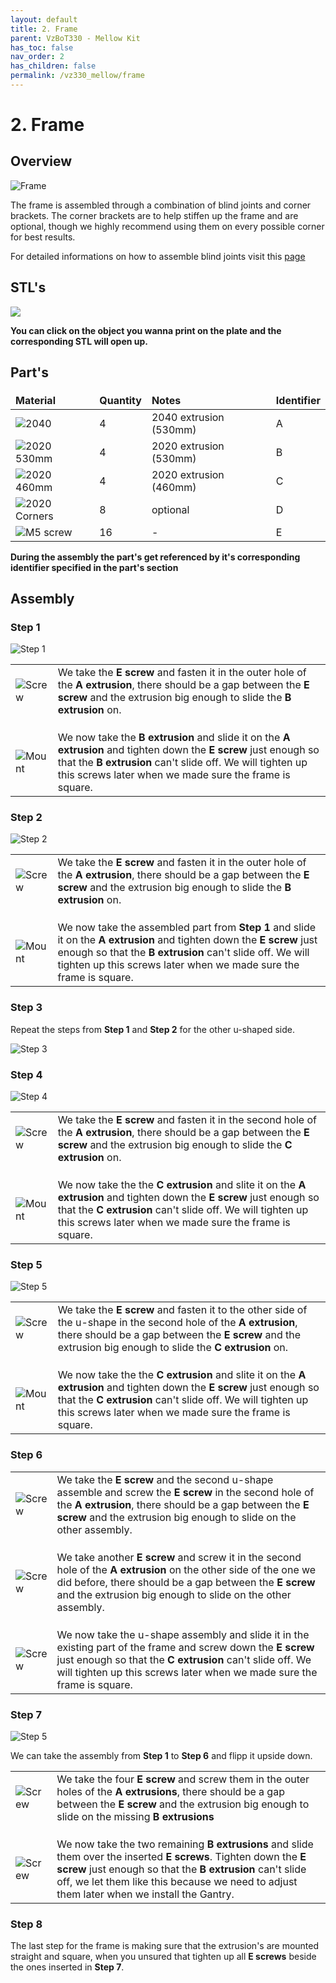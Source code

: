```yaml
---
layout: default
title: 2. Frame
parent: VzBoT330 - Mellow Kit
has_toc: false
nav_order: 2
has_children: false
permalink: /vz330_mellow/frame
---
```


# 2. Frame

## Overview

![Frame](../assets/images/manual/vz330_mellow/frame/overview.png)

The frame is assembled through a combination of blind joints and corner brackets. The corner brackets are to help stiffen up the frame and are optional, though we highly recommend using them on every possible corner for best results.

For detailed informations on how to assemble blind joints visit this [page](../general/blind-joints)

## STL's
<div>
<img src="../assets/images/manual/vz330_mellow/frame/stls.png" usemap="#image-map">
<map name="image-map">
    <area target="_blank" alt="Handle" title="Handle" href="https://github.com/VzBoT3D/VzBoT-Vz330/blob/master/Assemblies%20BOM%20and%20STL/Frame/STLs/handle.stl" coords="1,3,698,234" shape="rect">
    <area target="_blank" alt="2020 endcaps" title="2020 endcaps" href="https://github.com/VzBoT3D/VzBoT-Vz330/blob/master/Assemblies%20BOM%20and%20STL/Frame/STLs/2020%20Endcap.stl" coords="4,236,213,409" shape="rect">
    <area target="_blank" alt="Cable Holder" title="Cable Holder" href="https://github.com/VzBoT3D/VzBoT-Vz330/blob/master/Assemblies%20BOM%20and%20STL/Frame/STLs/cable%20holder%20frame%20side.stl" coords="244,240,491,403" shape="rect">
    <area target="_blank" alt="Frame stablizer" title="Frame stablizer" href="https://github.com/VzBoT3D/VzBoT-Vz330/blob/master/Assemblies%20BOM%20and%20STL/Frame/STLs/Frame_Brace.stl" coords="269,426,698,697" shape="rect">
</map>
</div>

**You can click on the object you wanna print on the plate and the corresponding STL will open up.**

## Part's

| Material        | Quantity          | Notes | Identifier |
|:-------------|:------------------|:------| :------ |
| ![2040](../assets/images/manual/vz330_mellow/frame/parts/2040_extrusion.png) | 4 | 2040 extrusion (530mm) | A |
| ![2020 530mm](../assets/images/manual/vz330_mellow/frame/parts/2020_extrusion_530mm.png) | 4 | 2020 extrusion (530mm) | B |
| ![2020 460mm](../assets/images/manual/vz330_mellow/frame/parts/2020_extrusion_460mm.png) | 4 | 2020 extrusion (460mm) | C |
| ![2020 Corners](../assets/images/manual/vz330_mellow/frame/parts/corner.png) | 8 | optional | D |
| ![M5 screw](../assets/images/manual/vz330_mellow/frame/parts/m5_screw.png) | 16 | - | E |

**During the assembly the part's get referenced by it's corresponding identifier specified in the part's section**

## Assembly

<style>
 table {
    border-collapse: collapse;
    border: none !important;
    background: none !important;
 }
 table, th, td {
   border: none !important;
   background: none !important;
 }
</style>

### Step 1

![Step 1](../assets/images/manual/vz330_mellow/frame/step1.png)

| | |
|-|-|
| ![Screw](../assets/images/manual/vz330_mellow/frame/step1_screw_extrusion.png) | We take the **E screw** and fasten it in the outer hole of the **A extrusion**, there should be a gap between the **E screw** and the extrusion big enough to slide the **B extrusion** on.
| | |
| | |
| | |
| ![Mount](../assets/images/manual/vz330_mellow/frame/step1_mount.png) | We now take the **B extrusion** and slide it on the **A extrusion** and tighten down the **E screw** just enough so that the **B extrusion** can't slide off. We will tighten up this screws later when we made sure the frame is square.|

### Step 2
![Step 2](../assets/images/manual/vz330_mellow/frame/step2.png)

| | |
|-|-|
| ![Screw](../assets/images/manual/vz330_mellow/frame/step2_screw_extrusion.png) | We take the **E screw** and fasten it in the outer hole of the **A extrusion**, there should be a gap between the **E screw** and the extrusion big enough to slide the **B extrusion** on.
| | |
| | |
| | |
| ![Mount](../assets/images/manual/vz330_mellow/frame/step2_mount.png) | We now take the assembled part from **Step 1** and slide it on the **A extrusion** and tighten down the **E screw** just enough so that the **B extrusion** can't slide off. We will tighten up this screws later when we made sure the frame is square.

### Step 3
Repeat the steps from **Step 1** and **Step 2** for the other u-shaped side.

![Step 3](../assets/images/manual/vz330_mellow/frame/step3.png)

### Step 4

![Step 4](../assets/images/manual/vz330_mellow/frame/step4.png)

| | |
|-|-|
| ![Screw](../assets/images/manual/vz330_mellow/frame/step4_screw_extrusion.png) | We take the **E screw** and fasten it in the second hole of the **A extrusion**, there should be a gap between the **E screw** and the extrusion big enough to slide the **C extrusion** on.
| | |
| | |
| | |
| ![Mount](../assets/images/manual/vz330_mellow/frame/step4_mount.png) | We now take the the **C extrusion** and slite it on the **A extrusion** and tighten down the **E screw** just enough so that the **C extrusion** can't slide off. We will tighten up this screws later when we made sure the frame is square.

### Step 5

![Step 5](../assets/images/manual/vz330_mellow/frame/step5.png)

| | |
|-|-|
| ![Screw](../assets/images/manual/vz330_mellow/frame/step5_screw_extrusion.png) | We take the **E screw** and fasten it to the other side of the u-shape in the second hole of the **A extrusion**, there should be a gap between the **E screw** and the extrusion big enough to slide the **C extrusion** on.
| | |
| | |
| | |
| ![Mount](../assets/images/manual/vz330_mellow/frame/step5_mount.png) | We now take the the **C extrusion** and slite it on the **A extrusion** and tighten down the **E screw** just enough so that the **C extrusion** can't slide off. We will tighten up this screws later when we made sure the frame is square.

### Step 6

| | |
|-|-|
| ![Screw](../assets/images/manual/vz330_mellow/frame/step5_screw_extrusion.png) | We take the **E screw** and the second u-shape assemble and screw the **E screw** in the second hole of the **A extrusion**, there should be a gap between the **E screw** and the extrusion big enough to slide on the other assembly.
| | |
| | |
| | |
| ![Screw](../assets/images/manual/vz330_mellow/frame/step4_screw_extrusion.png) | We take another **E screw** and screw it in the second hole of the **A extrusion** on the other side of the one we did before, there should be a gap between the **E screw** and the extrusion big enough to slide on the other assembly.
| | |
| | |
| | |
| ![Screw](../assets/images/manual/vz330_mellow/frame/step6_combine.png) | We now take the u-shape assembly and slide it in the existing part of the frame and screw down the **E screw** just enough so that the **C extrusion** can't slide off. We will tighten up this screws later when we made sure the frame is square.

### Step 7

![Step 5](../assets/images/manual/vz330_mellow/frame/step7.png)

We can take the assembly from **Step 1** to **Step 6** and flipp it upside down.

| | |
|-|-|
| ![Screw](../assets/images/manual/vz330_mellow/frame/step7_screw_extrusion.png) | We take the four **E screw** and screw them in the outer holes of the **A extrusions**, there should be a gap between the **E screw** and the extrusion big enough to slide on the missing **B extrusions**
| | |
| | |
| | |
| ![Screw](../assets/images/manual/vz330_mellow/frame/step7_mount.png) | We now take the two remaining **B extrusions** and slide them over the inserted **E screws**. Tighten down the **E screw** just enough so that the **B extrusion** can't slide off, we let them like this because we need to adjust them later when we install the Gantry.

### Step 8

The last step for the frame is making sure that the extrusion's are mounted straight and square, when you unsured that tighten up all **E screws** beside the ones inserted in **Step 7**.